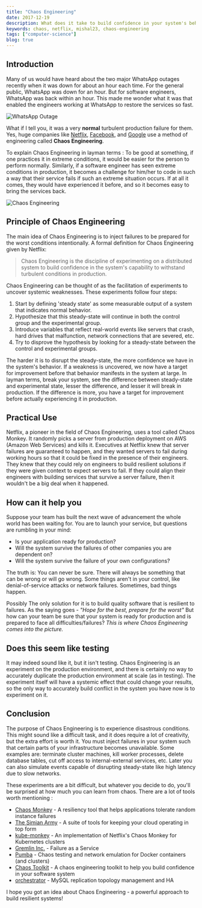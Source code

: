 ```yaml
---
title: "Chaos Engineering"
date: 2017-12-19
description: What does it take to build confidence in your system's behavior while in production? How do companies like Netflix, Google, and Twilio find unknown weaknesses in their production systems?
keywords: chaos, netflix, mishal23, chaos-engineering
tags: ["computer-science"]
blog: true
---
```


## Introduction

Many of us would have heard about the two major WhatsApp outages recently when it was down for about an hour each time. For the general public, WhatsApp was down for an hour. But for software engineers, WhatsApp was back within an hour. This made me wonder what it was that enabled the engineers working at WhatsApp to restore the services so fast.

![WhatsApp Outage](./images/whatsapp-outage.png)

What if I tell you, it was a very **normal** turbulent production failure for them. Yes, huge companies like [Netflix](https://www.netflix.com/in/), [Facebook](https://www.facebook.com/), and [Google](https://www.google.co.in/) use a method of engineering called **Chaos Engineering**.

To explain Chaos Engineering in layman terms :
To be good at something, if one practices it in extreme conditions, it would be easier for the person to perform normally. Similarly, if a software engineer has seen extreme conditions in production, it becomes a challenge for him/her to code in such a way that their service fails if such an extreme situation occurs. If at all it comes, they would have experienced it before, and so it becomes easy to bring the services back.

![Chaos Engineering](./images/chaos-engineering.png)

## Principle of Chaos Engineering

The main idea of Chaos Engineering is to inject failures to be prepared for the worst conditions intentionally.
A formal definition for Chaos Engineering given by Netflix:

> Chaos Engineering is the discipline of experimenting on a distributed system to build confidence in the system's capability to withstand turbulent conditions in production.

Chaos Engineering can be thought of as the facilitation of experiments to uncover systemic weaknesses. These experiments follow four steps:

1. Start by defining 'steady state' as some measurable output of a system that indicates normal behavior.
2. Hypothesize that this steady-state will continue in both the control group and the experimental group.
3. Introduce variables that reflect real-world events like servers that crash, hard drives that malfunction, network connections that are severed, etc.
4. Try to disprove the hypothesis by looking for a steady-state between the control and experimental groups.

The harder it is to disrupt the steady-state, the more confidence we have in the system's behavior. If a weakness is uncovered, we now have a target for improvement before that behavior manifests in the system at large.
In layman terms, break your system, see the difference between steady-state and experimental state, lesser the difference, and lesser it will break in production. If the difference is more, you have a target for improvement before actually experiencing it in production.

## Practical Use

Netflix, a pioneer in the field of Chaos Engineering, uses a tool called Chaos Monkey. It randomly picks a server from production deployment on AWS (Amazon Web Services) and kills it. Executives at Netflix knew that server failures are guaranteed to happen, and they wanted servers to fail during working hours so that it could be fixed in the presence of their engineers. They knew that they could rely on engineers to build resilient solutions if they were given context to expect servers to fail. If they could align their engineers with building services that survive a server failure, then it wouldn't be a big deal when it happened.

## How can it help you

Suppose your team has built the next wave of advancement the whole world has been waiting for. You are to launch your service, but questions are rumbling in your mind:

- Is your application ready for production?
- Will the system survive the failures of other companies you are dependent on?
- Will the system survive the failure of your own configurations?

The truth is: You can never be sure. There will always be something that can be wrong or will go wrong. Some things aren't in your control, like denial-of-service attacks or network failures. Sometimes, bad things happen.

Possibly The only solution for it is to build quality software that is resilient to failures. As the saying goes - _"Hope for the best, prepare for the worst"_
But how can your team be sure that your system is ready for production and is prepared to face all difficulties/failures? _This is where Chaos Engineering comes into the picture._

## Does this seem like testing

It may indeed sound like it, but it isn't testing. Chaos Engineering is an experiment on the production environment, and there is certainly no way to accurately duplicate the production environment at scale (as in testing). The experiment itself will have a systemic effect that could change your results, so the only way to accurately build conflict in the system you have now is to experiment on it.

## Conclusion

The purpose of Chaos Engineering is to experience disastrous conditions. This might sound like a difficult task, and it does require a lot of creativity, but the extra effort is worth it. You must inject failures in your system such that certain parts of your infrastructure becomes unavailable. Some examples are: terminate cluster machines, kill worker processes, delete database tables, cut off access to internal-external services, etc. Later you can also simulate events capable of disrupting steady-state like high latency due to slow networks.

These experiments are a bit difficult, but whatever you decide to do, you'll be surprised at how much you can learn from chaos.
There are a lot of tools worth mentioning :

- [Chaos Monkey](https://github.com/Netflix/chaosmonkey) - A resiliency tool that helps applications tolerate random instance failures
- [The Simian Army](https://github.com/Netflix/SimianArmy) - A suite of tools for keeping your cloud operating in top form
- [kube-monkey](https://github.com/asobti/kube-monkey) - An implementation of Netflix's Chaos Monkey for Kubernetes clusters
- [Gremlin Inc.](https://www.gremlin.com/) - Failure as a Service
- [Pumba](https://github.com/alexei-led/pumba) - Chaos testing and network emulation for Docker containers (and clusters)
- [Chaos Toolkit](https://github.com/chaostoolkit/chaostoolkit) - A chaos engineering toolkit to help you build confidence in your software system
- [orchestrator](https://github.com/github/orchestrator) - MySQL replication topology management and HA

I hope you got an idea about Chaos Engineering - a powerful approach to build resilient systems!
